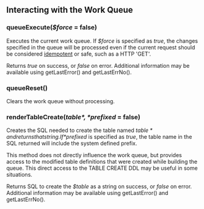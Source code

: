 ## Interacting with the Work Queue

### queueExecute(*$force* = false)

Executes the current work queue. If *$force* is specified as *true*, the changes specified in the queue
will be processed even if the current request should be considered
[idempotent](https://en.wikipedia.org/wiki/Idempotence#Computer_science_meaning) or safe,
such as a HTTP 'GET'.

Returns *true* on success, or *false* on error. Additional information may be available using getLastError()
and getLastErrNo().

### queueReset()
Clears the work queue without processing.

### renderTableCreate(*$table*, *$prefixed* = false)

Creates the SQL needed to create the table named *$table* and returns that string. If *$prefixed* is
specified as *true*, the table name in the SQL returned will include the system defined prefix.

This method does not directly influence the work queue, but provides access to the modified table
definitions that were created while building the queue. This direct access to the TABLE CREATE DDL
may be useful in some situations.

Returns SQL to create the *$table* as a string on success, or *false* on error. Additional information
may be available using getLastError() and getLastErrNo().

